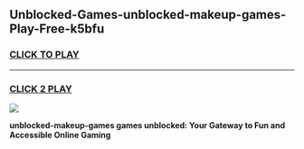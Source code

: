 
## Unblocked-Games-unblocked-makeup-games-Play-Free-k5bfu
<h3>
<a href="https://premium76.site?title=unblocked-makeup-games&ref=15A">CLICK TO PLAY</a></h3>
<hr>

<h3>
<a href="https://premium76.site?title=unblocked-makeup-games&ref=15A">CLICK 2 PLAY</a>
  
</h3>

<a href="https://premium76.site?title=unblocked-makeup-games&ref=15A"><img src="https://clearcache.store/games.png"></a>


**unblocked-makeup-games games unblocked: Your Gateway to Fun and Accessible Online Gaming**
